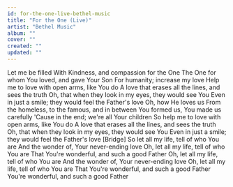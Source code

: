 ```yaml
---
id: for-the-one-live-bethel-music
title: "For the One (Live)"
artist: "Bethel Music"
album: ""
cover: ""
created: ""
updated: ""
---
```


Let me be filled
With Kindness, and compassion for the One
The One for whom You loved, and gave Your Son
For humanity; increase my love
Help me to love with open arms, like You do
A love that erases all the lines, and sees the truth
Oh, that when they look in my eyes, they would see You
Even in just a smile; they would feel the Father's love
Oh, how He loves us
From the homeless, to the famous, and in between
You formed us, You made us carefully
'Cause in the end; we're all Your children
So help me to love with open arms, like You do
A love that erases all the lines, and sees the truth
Oh, that when they look in my eyes, they would see You
Even in just a smile; they would feel the Father's love
[Bridge]
So let all my life, tell of who You are
And the wonder of, Your never-ending love
Oh, let all my life, tell of who You are
That You're wonderful, and such a good Father
Oh, let all my life, tell of who You are
And the wonder of, Your never-ending love
Oh, let all my life, tell of who You are
That You're wonderful, and such a good Father
You're wonderful, and such a good Father